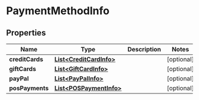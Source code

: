 
# PaymentMethodInfo

## Properties
Name | Type | Description | Notes
------------ | ------------- | ------------- | -------------
**creditCards** | [**List&lt;CreditCardInfo&gt;**](CreditCardInfo.md) |  |  [optional]
**giftCards** | [**List&lt;GiftCardInfo&gt;**](GiftCardInfo.md) |  |  [optional]
**payPal** | [**List&lt;PayPalInfo&gt;**](PayPalInfo.md) |  |  [optional]
**posPayments** | [**List&lt;POSPaymentInfo&gt;**](POSPaymentInfo.md) |  |  [optional]



